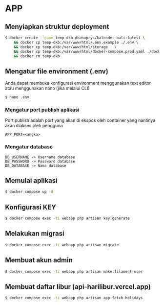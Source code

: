 # APP

## Menyiapkan struktur deployment
```bash
$ docker create --name temp-dkb dhanuprys/kalender-bali:latest \
    && docker cp temp-dkb:/var/www/html/.env.example ./.env \
    && docker cp temp-dkb:/var/www/html/storage . \
    && docker cp temp-dkb:/var/www/html/docker-compose.prod.yaml ./docker-compose.yaml \
    && docker rm temp-dkb
```

## Mengatur file environment (.env)
Anda dapat membuka konfigurasi environment menggunakan text editor atau menggunakan nano (jika melalui CLI)
```bash
$ nano .env
```
### Mengatur port publish aplikasi
Port publish adalah port yang akan di ekspos oleh container yang nantinya akan diakses oleh pengguna
```
APP_PORT=<angka>
```

### Mengatur database
```
DB_USERNAME -> Username database
DB_PASSWORD -> Password database
DB_DATABASE -> Nama database
```

## Memulai aplikasi
```bash
$ docker compose up -d
```

## Konfigurasi KEY
```bash
$ docker compose exec -ti webapp php artisan key:generate
```

## Melakukan migrasi
```bash
$ docker compose exec -ti webapp php artisan migrate
```

## Membuat akun admin
```bash
$ docker compose exec -ti webapp php artisan make:filament-user
```

## Membuat daftar libur (api-harilibur.vercel.app)
```bash
$ docker compose exec -ti webapp php artisan app:fetch-holidays
```
